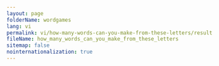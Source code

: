 ```yaml
---
layout: page
folderName: wordgames
lang: vi
permalink: vi/how-many-words-can-you-make-from-these-letters/result
fileName: how_many_words_can_you_make_from_these_letters
sitemap: false
nointernationalization: true 
---
```

